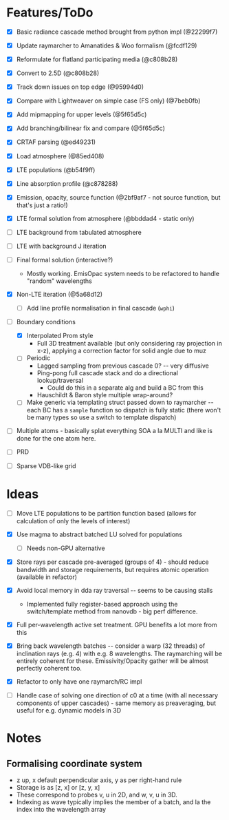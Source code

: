 Features/ToDo
=============

- [x] Basic radiance cascade method brought from python impl (@22299f7)
- [x] Update raymarcher to Amanatides & Woo formalism (@fcdf129)
- [x] Reformulate for flatland participating media (@c808b28)
- [x] Convert to 2.5D (@c808b28)
- [x] Track down issues on top edge (@95994d0)
- [x] Compare with Lightweaver on simple case (FS only) (@7beb0fb)
- [x] Add mipmapping for upper levels (@5f65d5c)
- [x] Add branching/bilinear fix and compare (@5f65d5c)
- [x] CRTAF parsing (@ed49231)
- [x] Load atmosphere (@85ed408)
- [x] LTE populations (@b54f9ff)
- [x] Line absorption profile (@c878288)
- [x] Emission, opacity, source function (@2bf9af7 - not source function, but that's just a ratio!)
- [x] LTE formal solution from atmosphere (@bbddad4 - static only)
- [ ] LTE background from tabulated atmosphere
- [ ] LTE with background J iteration
- [ ] Final formal solution (interactive?)
    - Mostly working. EmisOpac system needs to be refactored to handle "random" wavelengths
- [x] Non-LTE iteration (@5a68d12)
    - [ ] Add line profile normalisation in final cascade (`wphi`)
- [ ] Boundary conditions
    - [x] Interpolated Prom style
        - Full 3D treatment available (but only considering ray projection in
        x-z), applying a correction factor for solid angle due to muz
    - [ ] Periodic
        - Lagged sampling from previous cascade 0? -- very diffusive
        - Ping-pong full cascade stack and do a directional lookup/traversal
            - Could do this in a separate alg and build a BC from this
        - Hauschildt & Baron style multiple wrap-around?
    - [ ] Make generic via templating struct passed down to raymarcher -- each BC
    has a `sample` function so dispatch is fully static (there won't be many
    types so use a switch to template dispatch)
- [ ] Multiple atoms - basically splat everything SOA a la MULTI and like is done for the one atom here.
- [ ] PRD
- [ ] Sparse VDB-like grid


Ideas
=====

- [ ] Move LTE populations to be partition function based (allows for calculation of only the levels of interest)
- [x] Use magma to abstract batched LU solved for populations
    - [ ] Needs non-GPU alternative
- [x] Store rays per cascade pre-averaged (groups of 4) - should reduce bandwidth and storage requirements, but requires atomic operation (available in refactor)
- [x] Avoid local memory in dda ray traversal -- seems to be causing stalls
    - Implemented fully register-based approach using the switch/template method from nanovdb - big perf difference.
- [x] Full per-wavelength active set treatment. GPU benefits a lot more from this
- [x] Bring back wavelength batches -- consider a warp (32 threads) of inclination rays (e.g. 4) with e.g. 8 wavelengths. The raymarching will be entirely coherent for these. Emissivity/Opacity gather will be almost perfectly coherent too.
- [x] Refactor to only have one raymarch/RC impl
- [ ] Handle case of solving one direction of c0 at a time (with all necessary components of upper cascades) - same memory as preaveraging, but useful for e.g. dynamic models in 3D


Notes
=====

Formalising coordinate system
------------------------------
- z up, x default perpendicular axis, y as per right-hand rule
- Storage is as [z, x] or [z, y, x]
- These correspond to probes v, u in 2D, and w, v, u in 3D.
- Indexing as wave typically implies the member of a batch, and la the index into the wavelength array